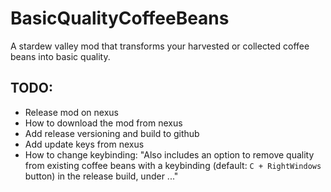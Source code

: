 # BasicQualityCoffeeBeans

A stardew valley mod that transforms your harvested or collected coffee beans into basic quality.

## TODO:
- Release mod on nexus
- How to download the mod from nexus
- Add release versioning and build to github
- Add update keys from nexus
- How to change keybinding: "Also includes an option to remove quality from existing coffee beans with a keybinding (default: `C + RightWindows` button) in the release build, under
..."


